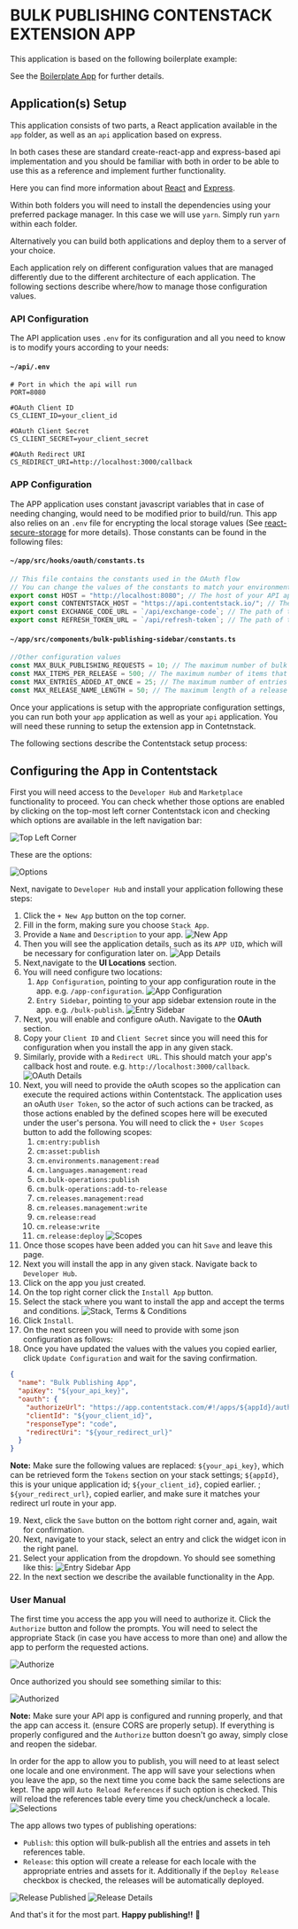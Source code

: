 # BULK PUBLISHING CONTENSTACK EXTENSION APP

This application is based on the following boilerplate example:

See the [Boilerplate App](https://github.com/contentstack/marketplace-app-boilerplate) for further details.

## Application(s) Setup

This application consists of two parts, a React application available in the `app` folder, as well as an `api` application based on express.

In both cases these are standard create-react-app and express-based api implementation and you should be familiar with both in order to be able to use this as a reference and implement further functionality.

Here you can find more information about [React](https://reactjs.org/) and [Express](https://expressjs.com/).

Within both folders you will need to install the dependencies using your preferred package manager. In this case we will use `yarn`.
Simply run `yarn` within each folder.

Alternatively you can build both applications and deploy them to a server of your choice.

Each application rely on different configuration values that are managed differently due to the different architecture of each application. The following sections describe where/how to manage those configuration values.

### API Configuration

The API application uses `.env` for its configuration and all you need to know is to modify yours according to your needs:

#### `~/api/.env`

```properties
# Port in which the api will run
PORT=8080

#OAuth Client ID
CS_CLIENT_ID=your_client_id

#OAuth Client Secret
CS_CLIENT_SECRET=your_client_secret

#OAuth Redirect URI
CS_REDIRECT_URI=http://localhost:3000/callback

```

### APP Configuration

The APP application uses constant javascript variables that in case of needing changing, would need to be modified prior to build/run. This app also relies on an `.env` file for encrypting the local storage values (See [react-secure-storage](https://www.npmjs.com/package/react-secure-storage) for more details). Those constants can be found in the following files:

#### `~/app/src/hooks/oauth/constants.ts`

```typescript
// This file contains the constants used in the OAuth flow
// You can change the values of the constants to match your environment
export const HOST = "http://localhost:8080"; // The host of your API application
export const CONTENTSTACK_HOST = "https://api.contentstack.io/"; // The host of the Contentstack API
export const EXCHANGE_CODE_URL = `/api/exchange-code`; // The path of the endpoint that exchanges the code for an access token
export const REFRESH_TOKEN_URL = `/api/refresh-token`; // The path of the endpoint that refreshes the access token
```

#### `~/app/src/components/bulk-publishing-sidebar/constants.ts`

```typescript
//Other configuration values
const MAX_BULK_PUBLISHING_REQUESTS = 10; // The maximum number of bulk publishing requests that can be made
const MAX_ITEMS_PER_RELEASE = 500; // The maximum number of items that can be added to a release
const MAX_ENTRIES_ADDED_AT_ONCE = 25; // The maximum number of entries that can be added to a release at once
const MAX_RELEASE_NAME_LENGTH = 50; // The maximum length of a release name
```

Once your applications is setup with the appropriate configuration settings, you can run both your `app` application as well as your `api` application. You will need these running to setup the extension app in Contetnstack.

The following sections describe the Contentstack setup process:

## Configuring the App in Contentstack

First you will need access to the `Developer Hub` and `Marketplace` functionality to proceed. You can check whether those options are enabled by clicking on the top-most left corner Contentstack icon and checking which options are available in the left navigation bar:

![Top Left Corner](./readme-images/top-icon.png)

These are the options:

![Options](./readme-images/options.png)

Next, navigate to `Developer Hub` and install your application following these steps:

1. Click the `+ New App` button on the top corner.
1. Fill in the form, making sure you choose `Stack App`.
1. Provide a `Name` and `Description` to your app.
   ![New App](./readme-images/new-app.png)
1. Then you will see the application details, such as its `APP UID`, which will be necessary for configuration later on.
   ![App Details](./readme-images/app-main-details.png)
1. Next,navigate to the **UI Locations** section.
1. You will need configure two locations:
   1. `App Configuration`, pointing to your app configuration route in the app. e.g. `/app-configuration`.
      ![App Configuration](./readme-images/app-configuration-route.png)
   1. `Entry Sidebar`, pointing to your app sidebar extension route in the app. e.g. `/bulk-publish`.
      ![Entry Sidebar](./readme-images/entry-sidebar-route.png)
1. Next, you will enable and configure oAuth. Navigate to the **OAuth** section.
1. Copy your `Client ID` and `Client Secret` since you will need this for configuration when you install the app in any given stack.
1. Similarly, provide with a `Redirect URL`. This should match your app's callback host and route. e.g. `http://localhost:3000/callback`.
   ![OAuth Details](./readme-images/oauth-details.png)
1. Next, you will need to provide the oAuth scopes so the application can execute the required actions within Contentstack. The application uses an oAuth `User Token`, so the actor of such actions can be tracked, as those actions enabled by the defined scopes here will be executed under the user's persona. You will need to click the `+ User Scopes` button to add the following scopes:
   1. `cm:entry:publish`
   1. `cm:asset:publish`
   1. `cm.environments.management:read`
   1. `cm.languages.management:read`
   1. `cm.bulk-operations:publish`
   1. `cm.bulk-operations:add-to-release`
   1. `cm.releases.management:read`
   1. `cm.releases.management:write`
   1. `cm.release:read`
   1. `cm.release:write`
   1. `cm.release:deploy`
      ![Scopes](./readme-images/user-scopes.png)
1. Once those scopes have been added you can hit `Save` and leave this page.
1. Next you will install the app in any given stack. Navigate back to `Developer Hub`.
1. Click on the app you just created.
1. On the top right corner click the `Install App` button.
1. Select the stack where you want to install the app and accept the terms and conditions.
   ![Stack, Terms & Conditions](./readme-images/stack-and-accept-terms.png)
1. Click `Install`.
1. On the next screen you will need to provide with some json configuration as follows:
1. Once you have updated the values with the values you copied earlier, click `Update Configuration` and wait for the saving confirmation.

```json
{
  "name": "Bulk Publishing App",
  "apiKey": "${your_api_key}",
  "oauth": {
    "authorizeUrl": "https://app.contentstack.com/#!/apps/${appId}/authorize",
    "clientId": "${your_client_id}",
    "responseType": "code",
    "redirectUri": "${your_redirect_url}"
  }
}
```

**Note:** Make sure the following values are replaced: `${your_api_key}`, which can be retrieved form the `Tokens` section on your stack settings; `${appId}`, this is your unique application id; `${your_client_id}`, copied earlier. ; `${your_redirect_url}`, copied earlier, and make sure it matches your redirect url route in your app.

19. Next, click the `Save` button on the bottom right corner and, again, wait for confirmation.
1. Next, navigate to your stack, select an entry and click the widget icon in the right panel.
1. Select your application from the dropdown. Yo should see something like this:
   ![Entry Sidebar App](./readme-images/widget.png)
1. In the next section we describe the available functionality in the App.

### User Manual

The first time you access the app you will need to authorize it. Click the `Authorize` button and follow the prompts. You will need to select the appropriate Stack (in case you have access to more than one) and allow the app to perform the requested actions.

![Authorize](./readme-images/authorize.png)

Once authorized you should see something similar to this:

![Authorized](./readme-images/app-authorized.png)

**Note:** Make sure your API app is configured and running properly, and that the app can access it. (ensure CORS are properly setup). If everything is properly configured and the `Authorize` button doesn't go away, simply close and reopen the sidebar.

In order for the app to allow you to publish, you will need to at least select one locale and one environment.
The app will save your selections when you leave the app, so the next time you come back the same selections are kept.
The app will `Auto Reload References` if such option is checked. This will reload the references table every time you check/uncheck a locale.
![Selections](./readme-images/some-selections.png)

The app allows two types of publishing operations:

- `Publish`: this option will bulk-publish all the entries and assets in teh references table.
- `Release`: this option will create a release for each locale with the appropriate entries and assets for it. Additionally if the `Deploy Release` checkbox is checked, the releases will be automatically deployed.

![Release Published](./readme-images/release-published.png)
![Release Details](./readme-images/release-details.png)

And that's it for the most part. **Happy publishing!!** 🥳
